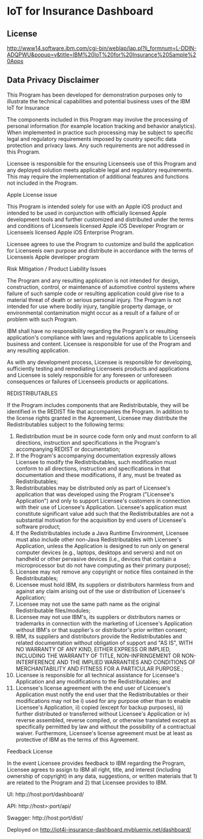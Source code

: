 # IoT for Insurance Dashboard

## License
http://www14.software.ibm.com/cgi-bin/weblap/lap.pl?li_formnum=L-DDIN-ADQPWU&popup=y&title=IBM%20IoT%20for%20Insurance%20Sample%20Apps

## Data Privacy Disclaimer

This Program has been developed for demonstration purposes only to illustrate the technical capabilities and potential business uses of the IBM IoT for Insurance

The components included in this Program may involve the processing of personal information (for example location tracking and behavior analytics). When implemented in practice such processing may be subject to specific legal and regulatory requirements imposed by country specific data protection and privacy laws.  Any such requirements are not addressed in this Program.

Licensee is responsible for the ensuring Licenseeís use of this Program and any deployed solution meets applicable legal and regulatory requirements.  This may require the implementation of additional features and functions not included in the Program.


Apple License issue

This Program is intended solely for use with an Apple iOS product and intended to be used in conjunction with officially licensed Apple development tools and further customized and distributed under the terms and conditions of Licenseeís licensed Apple iOS Developer Program or Licenseeís licensed Apple iOS Enterprise Program.  

Licensee agrees to use the Program to customize and build the application for Licenseeís own purpose and distribute in accordance with the terms of Licenseeís Apple developer program


Risk Mitigation / Product Liability Issues

The Program and any resulting application is not intended for design, construction, control, or maintenance of automotive control systems where failure of such sample code or resulting application could give rise to a material threat of death or serious personal injury.  The Program is not intended for use where bodily injury, tangible property damage, or environmental contamination might occur as a result of a failure of or problem with such Program.  

IBM shall have no responsibility regarding the Program's or resulting application's compliance with laws and regulations applicable to Licenseeís business and content. Licensee is responsible for use of the Program and any resulting application.

As with any development process, Licensee is responsible for developing, sufficiently testing and remediating Licenseeís products and applications and Licensee is solely responsible for any foreseen or unforeseen consequences or failures of Licenseeís products or applications.


REDISTRIBUTABLES

If the Program includes components that are Redistributable, they will be identified in the REDIST file that accompanies the Program. In addition to the license rights granted in the Agreement, Licensee may distribute the Redistributables subject to the following terms:

1) Redistribution must be in source code form only and must conform to all directions, instruction and specifications in the Program's accompanying REDIST or documentation;
2) If the Program's accompanying documentation expressly allows Licensee to modify the Redistributables, such modification must conform to all directions, instruction and specifications in that documentation and these modifications, if any, must be treated as Redistributables;
3) Redistributables may be distributed only as part of Licensee's application that was developed using the Program ("Licensee's Application") and only to support Licensee's customers in connection with their use of Licensee's Application. Licensee's application must constitute significant value add such that the Redistributables are not a substantial motivation for the acquisition by end users of Licensee's software product;
4) If the Redistributables include a Java Runtime Environment, Licensee must also include other non-Java Redistributables with Licensee's Application, unless the Application is designed to run only on general computer devices (e.g., laptops, desktops and servers) and not on handheld or other pervasive devices (i.e., devices that contain a microprocessor but do not have computing as their primary purpose);
5) Licensee may not remove any copyright or notice files contained in the Redistributables;
6) Licensee must hold IBM, its suppliers or distributors harmless from and against any claim arising out of the use or distribution of Licensee's Application;
7) Licensee may not use the same path name as the original Redistributable files/modules;
8) Licensee may not use IBM's, its suppliers or distributors names or trademarks in connection with the marketing of Licensee's Application without IBM's or that supplier's or distributor's prior written consent;
9) IBM, its suppliers and distributors provide the Redistributables and related documentation without obligation of support and "AS IS", WITH NO WARRANTY OF ANY KIND, EITHER EXPRESS OR IMPLIED, INCLUDING THE WARRANTY OF TITLE, NON-INFRINGEMENT OR NON-INTERFERENCE AND THE IMPLIED WARRANTIES AND CONDITIONS OF MERCHANTABILITY AND FITNESS FOR A PARTICULAR PURPOSE.;
10) Licensee is responsible for all technical assistance for Licensee's Application and any modifications to the Redistributables; and
11) Licensee's license agreement with the end user of Licensee's Application must notify the end user that the Redistributables or their modifications may not be i) used for any purpose other than to enable Licensee's Application, ii) copied (except for backup purposes), iii) further distributed or transferred without Licensee's Application or iv) reverse assembled, reverse compiled, or otherwise translated except as specifically permitted by law and without the possibility of a contractual waiver. Furthermore, Licensee's license agreement must be at least as protective of IBM as the terms of this Agreement.


Feedback License

In the event Licensee provides feedback to IBM regarding the Program, Licensee agrees to assign to IBM all right, title, and interest (including ownership of copyright) in any data, suggestions, or written materials that 1) are related to the Program and 2) that Licensee provides to IBM.


UI: http://host:port/dashboard/

API: http://host>:port/api/

Swagger: http://host:port/dist/

Deployed on http://iot4i-insurance-dashboard.mybluemix.net/dashboard/
